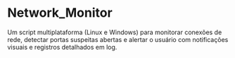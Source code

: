 # Network_Monitor
Um script multiplataforma (Linux e Windows) para monitorar conexões de rede, detectar portas suspeitas abertas e alertar o usuário com notificações visuais e registros detalhados em log.
